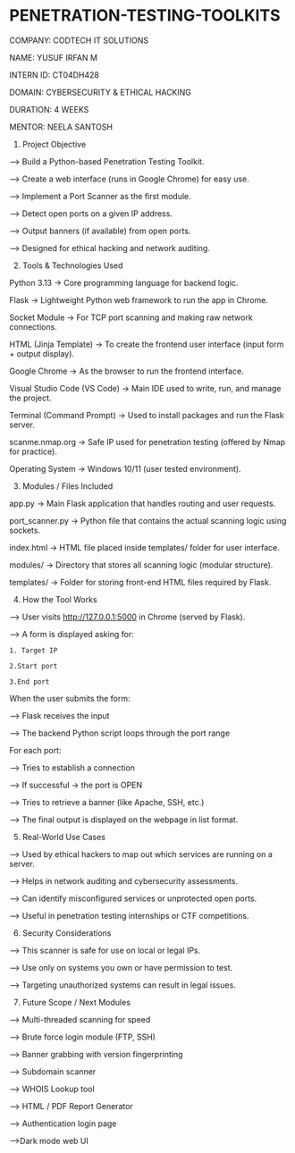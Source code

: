 # PENETRATION-TESTING-TOOLKITS

COMPANY: CODTECH IT SOLUTIONS

NAME: YUSUF IRFAN M

INTERN ID: CT04DH428

DOMAIN: CYBERSECURITY & ETHICAL HACKING

DURATION: 4 WEEKS

MENTOR: NEELA SANTOSH

1. Project Objective

--> Build a Python-based Penetration Testing Toolkit.

--> Create a web interface (runs in Google Chrome) for easy use.

--> Implement a Port Scanner as the first module.

--> Detect open ports on a given IP address.

--> Output banners (if available) from open ports.

--> Designed for ethical hacking and network auditing.

2. Tools & Technologies Used

Python 3.13 → Core programming language for backend logic.

Flask → Lightweight Python web framework to run the app in Chrome.

Socket Module → For TCP port scanning and making raw network connections.

HTML (Jinja Template) → To create the frontend user interface (input form + output display).

Google Chrome → As the browser to run the frontend interface.

Visual Studio Code (VS Code) → Main IDE used to write, run, and manage the project.

Terminal (Command Prompt) → Used to install packages and run the Flask server.

scanme.nmap.org → Safe IP used for penetration testing (offered by Nmap for practice).

Operating System → Windows 10/11 (user tested environment).

3. Modules / Files Included

app.py → Main Flask application that handles routing and user requests.

port_scanner.py → Python file that contains the actual scanning logic using sockets.

index.html → HTML file placed inside templates/ folder for user interface.

modules/ → Directory that stores all scanning logic (modular structure).

templates/ → Folder for storing front-end HTML files required by Flask.

4. How the Tool Works

--> User visits http://127.0.0.1:5000 in Chrome (served by Flask).

--> A form is displayed asking for:

    1. Target IP

    2.Start port

    3.End port


When the user submits the form:

--> Flask receives the input

--> The backend Python script loops through the port range

For each port:

--> Tries to establish a connection

--> If successful → the port is OPEN

--> Tries to retrieve a banner (like Apache, SSH, etc.)

--> The final output is displayed on the webpage in list format.

5. Real-World Use Cases

--> Used by ethical hackers to map out which services are running on a server.

--> Helps in network auditing and cybersecurity assessments.

--> Can identify misconfigured services or unprotected open ports.

--> Useful in penetration testing internships or CTF competitions.

 6. Security Considerations

--> This scanner is safe for use on local or legal IPs.

--> Use only on systems you own or have permission to test.

--> Targeting unauthorized systems can result in legal issues.

 7. Future Scope / Next Modules

--> Multi-threaded scanning for speed

--> Brute force login module (FTP, SSH)

--> Banner grabbing with version fingerprinting

--> Subdomain scanner

--> WHOIS Lookup tool

--> HTML / PDF Report Generator

--> Authentication login page

-->Dark mode web UI
